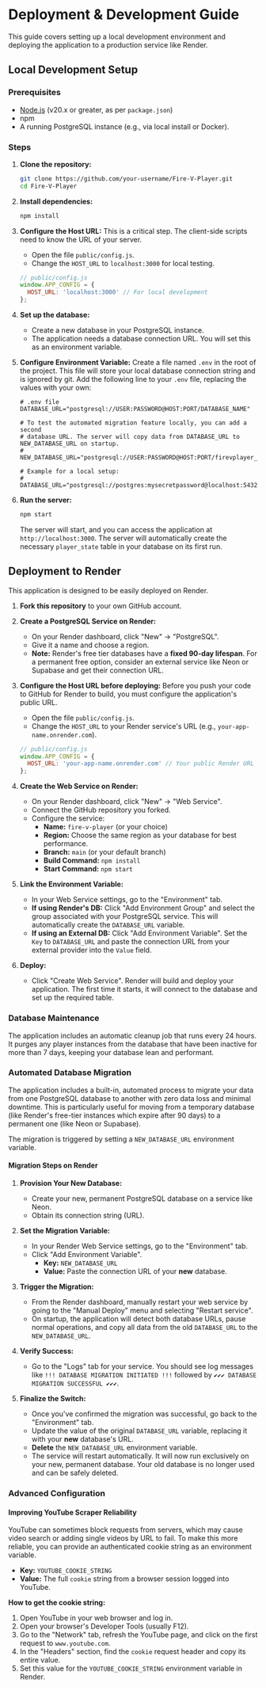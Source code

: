# Deployment & Development Guide

This guide covers setting up a local development environment and deploying the application to a production service like Render.

## Local Development Setup

### Prerequisites

-   [Node.js](https://nodejs.org/) (v20.x or greater, as per `package.json`)
-   npm
-   A running PostgreSQL instance (e.g., via local install or Docker).

### Steps

1.  **Clone the repository:**
    ```bash
    git clone https://github.com/your-username/Fire-V-Player.git
    cd Fire-V-Player
    ```

2.  **Install dependencies:**
    ```bash
    npm install
    ```

3.  **Configure the Host URL:**
    This is a critical step. The client-side scripts need to know the URL of your server.
    -   Open the file `public/config.js`.
    -   Change the `HOST_URL` to `localhost:3000` for local testing.
    ```javascript
    // public/config.js
    window.APP_CONFIG = {
      HOST_URL: 'localhost:3000' // For local development
    };
    ```

4.  **Set up the database:**
    -   Create a new database in your PostgreSQL instance.
    -   The application needs a database connection URL. You will set this as an environment variable.

5.  **Configure Environment Variable:**
    Create a file named `.env` in the root of the project. This file will store your local database connection string and is ignored by git.
    Add the following line to your `.env` file, replacing the values with your own:
    ```
    # .env file
    DATABASE_URL="postgresql://USER:PASSWORD@HOST:PORT/DATABASE_NAME"
    
    # To test the automated migration feature locally, you can add a second
    # database URL. The server will copy data from DATABASE_URL to NEW_DATABASE_URL on startup.
    # NEW_DATABASE_URL="postgresql://USER:PASSWORD@HOST:PORT/firevplayer_new"

    # Example for a local setup:
    # DATABASE_URL="postgresql://postgres:mysecretpassword@localhost:5432/firevplayer"
    ```

6.  **Run the server:**
    ```bash
    npm start
    ```
    The server will start, and you can access the application at `http://localhost:3000`. The server will automatically create the necessary `player_state` table in your database on its first run.

## Deployment to Render

This application is designed to be easily deployed on Render.

1.  **Fork this repository** to your own GitHub account.

2.  **Create a PostgreSQL Service on Render:**
    -   On your Render dashboard, click "New" -> "PostgreSQL".
    -   Give it a name and choose a region.
    -   **Note:** Render's free tier databases have a **fixed 90-day lifespan**. For a permanent free option, consider an external service like Neon or Supabase and get their connection URL.

3.  **Configure the Host URL before deploying:**
    Before you push your code to GitHub for Render to build, you must configure the application's public URL.
    -   Open the file `public/config.js`.
    -   Change the `HOST_URL` to your Render service's URL (e.g., `your-app-name.onrender.com`).
    ```javascript
    // public/config.js
    window.APP_CONFIG = {
      HOST_URL: 'your-app-name.onrender.com' // Your public Render URL
    };
    ```

4.  **Create the Web Service on Render:**
    -   On your Render dashboard, click "New" -> "Web Service".
    -   Connect the GitHub repository you forked.
    -   Configure the service:
        -   **Name:** `fire-v-player` (or your choice)
        -   **Region:** Choose the same region as your database for best performance.
        -   **Branch:** `main` (or your default branch)
        -   **Build Command:** `npm install`
        -   **Start Command:** `npm start`

5.  **Link the Environment Variable:**
    -   In your Web Service settings, go to the "Environment" tab.
    -   **If using Render's DB:** Click "Add Environment Group" and select the group associated with your PostgreSQL service. This will automatically create the `DATABASE_URL` variable.
    -   **If using an External DB:** Click "Add Environment Variable". Set the `Key` to `DATABASE_URL` and paste the connection URL from your external provider into the `Value` field.

6.  **Deploy:**
    -   Click "Create Web Service". Render will build and deploy your application. The first time it starts, it will connect to the database and set up the required table.

### Database Maintenance

The application includes an automatic cleanup job that runs every 24 hours. It purges any player instances from the database that have been inactive for more than 7 days, keeping your database lean and performant.

### Automated Database Migration

The application includes a built-in, automated process to migrate your data from one PostgreSQL database to another with zero data loss and minimal downtime. This is particularly useful for moving from a temporary database (like Render's free-tier instances which expire after 90 days) to a permanent one (like Neon or Supabase).

The migration is triggered by setting a `NEW_DATABASE_URL` environment variable.

#### Migration Steps on Render

1.  **Provision Your New Database:**
    -   Create your new, permanent PostgreSQL database on a service like Neon.
    -   Obtain its connection string (URL).

2.  **Set the Migration Variable:**
    -   In your Render Web Service settings, go to the "Environment" tab.
    -   Click "Add Environment Variable".
        -   **Key:** `NEW_DATABASE_URL`
        -   **Value:** Paste the connection URL of your **new** database.

3.  **Trigger the Migration:**
    -   From the Render dashboard, manually restart your web service by going to the "Manual Deploy" menu and selecting "Restart service".
    -   On startup, the application will detect both database URLs, pause normal operations, and copy all data from the old `DATABASE_URL` to the `NEW_DATABASE_URL`.

4.  **Verify Success:**
    -   Go to the "Logs" tab for your service. You should see log messages like `!!! DATABASE MIGRATION INITIATED !!!` followed by `✔✔✔ DATABASE MIGRATION SUCCESSFUL ✔✔✔`.

5.  **Finalize the Switch:**
    -   Once you've confirmed the migration was successful, go back to the "Environment" tab.
    -   Update the value of the original `DATABASE_URL` variable, replacing it with your **new** database's URL.
    -   **Delete** the `NEW_DATABASE_URL` environment variable.
    -   The service will restart automatically. It will now run exclusively on your new, permanent database. Your old database is no longer used and can be safely deleted.

### Advanced Configuration

#### Improving YouTube Scraper Reliability

YouTube can sometimes block requests from servers, which may cause video search or adding single videos by URL to fail. To make this more reliable, you can provide an authenticated cookie string as an environment variable.

-   **Key:** `YOUTUBE_COOKIE_STRING`
-   **Value:** The full `cookie` string from a browser session logged into YouTube.

**How to get the cookie string:**
1.  Open YouTube in your web browser and log in.
2.  Open your browser's Developer Tools (usually F12).
3.  Go to the "Network" tab, refresh the YouTube page, and click on the first request to `www.youtube.com`.
4.  In the "Headers" section, find the `cookie` request header and copy its entire value.
5.  Set this value for the `YOUTUBE_COOKIE_STRING` environment variable in Render.